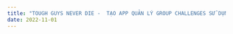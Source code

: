 ```yaml
---
title: "TOUGH GUYS NEVER DIE -  TẠO APP QUẢN LÝ GROUP CHALLENGES SỬ DỤNG STRAVA API"
date: 2022-11-01
---
```



